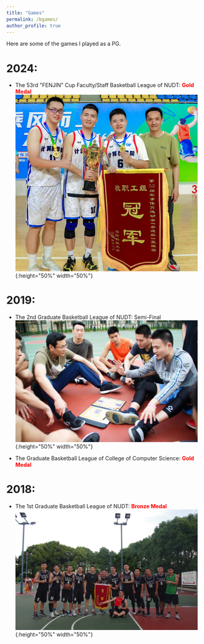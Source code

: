 ```yaml
---
title: "Games"
permalink: /bgames/
author_profile: true
---
```


Here are some of the games I played as a PG.


2024:
======
* The 53rd "FENJIN" Cup Faculty/Staff Basketball League of NUDT: **<font color="red">Gold Medal</font>**   
![2024_game](/images/misc/2024_game.jpg){:height="50%" width="50%"}

2019:
======
* The 2nd Graduate Basketball League of NUDT: Semi-Final   
![2019_game](/images/misc/2019_game.jpg){:height="50%" width="50%"}

* The Graduate Basketball League of College of Computer Science: **<font color="red">Gold Medal</font>**

2018:
======
* The 1st Graduate Basketball League of NUDT: **<font color="red">Bronze Medal</font>**   
![2018_game](/images/misc/2018_game.jpg){:height="50%" width="50%"}